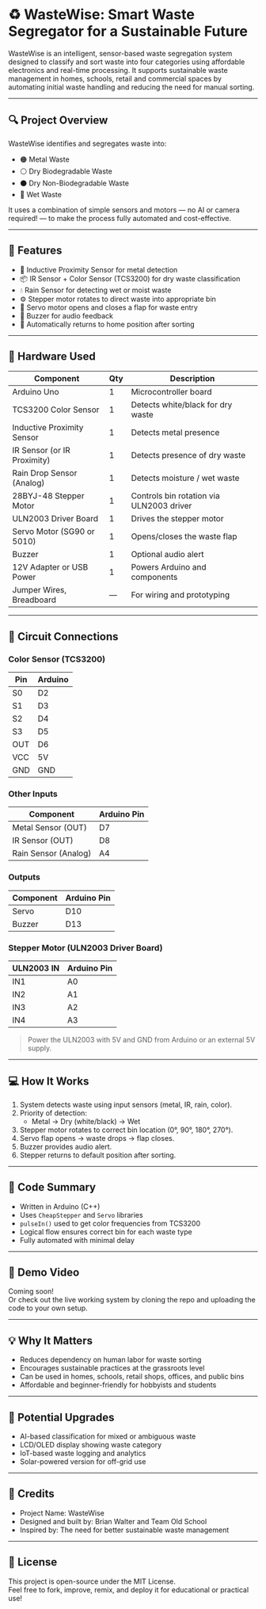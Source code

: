 
# ♻️ WasteWise: Smart Waste Segregator for a Sustainable Future

WasteWise is an intelligent, sensor-based waste segregation system designed to classify and sort waste into four categories using affordable electronics and real-time processing. It supports sustainable waste management in homes, schools, retail and commercial spaces by automating initial waste handling and reducing the need for manual sorting.

---

## 🔍 Project Overview

WasteWise identifies and segregates waste into:

- 🟠 Metal Waste  
- ⚪ Dry Biodegradable Waste  
- ⚫ Dry Non-Biodegradable Waste  
- 🔵 Wet Waste  

It uses a combination of simple sensors and motors — no AI or camera required! — to make the process fully automated and cost-effective.

---

## 🧠 Features

- 🧲 Inductive Proximity Sensor for metal detection  
- 📦 IR Sensor + Color Sensor (TCS3200) for dry waste classification  
- 💧 Rain Sensor for detecting wet or moist waste  
- ⚙️ Stepper motor rotates to direct waste into appropriate bin  
- 🧴 Servo motor opens and closes a flap for waste entry  
- 🔔 Buzzer for audio feedback  
- 🔁 Automatically returns to home position after sorting  

---

## 🧰 Hardware Used

| Component                     | Qty | Description                                     |
|------------------------------|-----|-------------------------------------------------|
| Arduino Uno                  | 1   | Microcontroller board                          |
| TCS3200 Color Sensor         | 1   | Detects white/black for dry waste              |
| Inductive Proximity Sensor   | 1   | Detects metal presence                         |
| IR Sensor (or IR Proximity)  | 1   | Detects presence of dry waste                  |
| Rain Drop Sensor (Analog)    | 1   | Detects moisture / wet waste                   |
| 28BYJ-48 Stepper Motor       | 1   | Controls bin rotation via ULN2003 driver       |
| ULN2003 Driver Board         | 1   | Drives the stepper motor                       |
| Servo Motor (SG90 or 5010)   | 1   | Opens/closes the waste flap                    |
| Buzzer                       | 1   | Optional audio alert                           |
| 12V Adapter or USB Power     | 1   | Powers Arduino and components                  |
| Jumper Wires, Breadboard     | —   | For wiring and prototyping                     |

---

## 📌 Circuit Connections

### Color Sensor (TCS3200)

| Pin | Arduino |
|-----|---------|
| S0  | D2      |
| S1  | D3      |
| S2  | D4      |
| S3  | D5      |
| OUT | D6      |
| VCC | 5V      |
| GND | GND     |

### Other Inputs

| Component            | Arduino Pin |
|----------------------|-------------|
| Metal Sensor (OUT)   | D7          |
| IR Sensor (OUT)      | D8          |
| Rain Sensor (Analog) | A4          |

### Outputs

| Component | Arduino Pin |
|-----------|-------------|
| Servo     | D10         |
| Buzzer    | D13         |

### Stepper Motor (ULN2003 Driver Board)

| ULN2003 IN | Arduino Pin |
|------------|-------------|
| IN1        | A0          |
| IN2        | A1          |
| IN3        | A2          |
| IN4        | A3          |

> Power the ULN2003 with 5V and GND from Arduino or an external 5V supply.

---

## 💻 How It Works

1. System detects waste using input sensors (metal, IR, rain, color).
2. Priority of detection:
   - Metal → Dry (white/black) → Wet
3. Stepper motor rotates to correct bin location (0°, 90°, 180°, 270°).
4. Servo flap opens → waste drops → flap closes.
5. Buzzer provides audio alert.
6. Stepper returns to default position after sorting.

---

## 📂 Code Summary

- Written in Arduino (C++)
- Uses `CheapStepper` and `Servo` libraries
- `pulseIn()` used to get color frequencies from TCS3200
- Logical flow ensures correct bin for each waste type
- Fully automated with minimal delay

---

## 🎥 Demo Video

Coming soon!  
Or check out the live working system by cloning the repo and uploading the code to your own setup.

---

## 💡 Why It Matters

- Reduces dependency on human labor for waste sorting  
- Encourages sustainable practices at the grassroots level  
- Can be used in homes, schools, retail shops, offices, and public bins  
- Affordable and beginner-friendly for hobbyists and students  

---

## 🚀 Potential Upgrades

- AI-based classification for mixed or ambiguous waste  
- LCD/OLED display showing waste category  
- IoT-based waste logging and analytics  
- Solar-powered version for off-grid use  

---

## 👥 Credits

- Project Name: WasteWise  
- Designed and built by: Brian Walter and Team Old School  
- Inspired by: The need for better sustainable waste management

---

## 📜 License

This project is open-source under the MIT License.  
Feel free to fork, improve, remix, and deploy it for educational or practical use!
